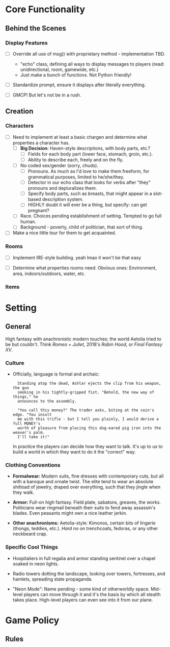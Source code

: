 # Core Functionality

## Behind the Scenes

### Display Features

- [ ] Override all use of msg() with proprietary method - implementation TBD.
   - "echo" class, defining all ways to display messages to players (read: unidirectional, room, gamewide, etc.)
   - Just make a bunch of functions. Not Python friendly!

- [ ] Standardize prompt, ensure it displays after literally everything.

- [ ] GMCP! But let's not be in a rush.

## Creation

### Characters

- [ ] Need to implement at least a basic chargen and determine what properties a character has.
   - [ ] **Big Decision**: Haven-style descriptions, with body parts, etc.?
      - [ ] Fields for each body part (lower face, stomach, groin, etc.).
      - [ ] Ability to describe each, freely and on the fly.
   - [ ] No coded sex/gender (sorry, chuds).
      - [ ] Pronouns. As much as I'd love to make them freeform, for grammatical purposes, limited to he/she/they.
      - [ ] Detector in our echo class that looks for verbs after "they" pronouns and depluralizes them.
      - [ ] Specify body parts, such as breasts, that might appear in a slot-based description system.
      - [ ] HIGHLY doubt it will ever be a thing, but specify: can get pregnant?
   - [ ] Race. Choices pending establishment of setting. Tempted to go full human.
   - [ ] Background - poverty, child of politician, that sort of thing.

- [ ] Make a nice little tour for them to get acquainted.

### Rooms

- [ ] Implement IRE-style building. yeah lmao it won't be that easy

- [ ] Determine what properties rooms need. Obvious ones: Environment, area, indoors/outdoors, water, etc.

### Items



# Setting

## General

High fantasy with anachronistic modern touches; the world Aetolia tried to be but couldn't. Think *Romeo + Juliet*, 2018's *Robin Hood*, or *Final Fantasy XV*.

### Culture

* Officially, language is formal and archaic:

        Standing atop the dead, Ashlar ejects the clip from his weapon, the gun
        smoking in his tightly-gripped fist. "Behold, the new way of things," he
        announces to the assembly.

        "You call this money?" The trader asks, biting at the coin's edge. "You insult
        me with this trifle - but I tell you plainly, I would derive a full MONEY's
        worth of pleasure from placing this dog-eared pig iron into the weaver's palm.
        I'll take it!"

   In practice the players can decide how they want to talk. It's up to us to build a world in which they want to do it the "correct" way.

### Clothing Conventions

* **Formalwear:** Modern suits, fine dresses with contemporary cuts, but all with a baroque and ornate twist. The elite tend to wear an absolute shitload of jewelry, draped over everything, such that they jingle when they walk.

* **Armor:** Full-on high fantasy. Field plate, sabatons, greaves, the works. Politicians wear ringmail beneath their suits to fend away assassin's blades. Even peasants might own a nice leather jerkin.

* **Other anachronisms:** Aetolia-style: Kimonos, certain bits of lingerie (thongs, teddies, etc.). *Hard no* on trenchcoats, fedoras, or any other neckbeard crap.

### Specific Cool Things

* Hospitaliers in full regalia and armor standing sentinel over a chapel soaked in neon lights.

* Radio towers dotting the landscape, looking over towers, fortresses, and hamlets, spreading state propaganda.

* "Neon Mode": Name pending - some kind of otherworldly space. Mid-level players can move through it and it's the basis by which all stealth takes place. High-level players can even see into it from our plane.



# Game Policy

## Rules